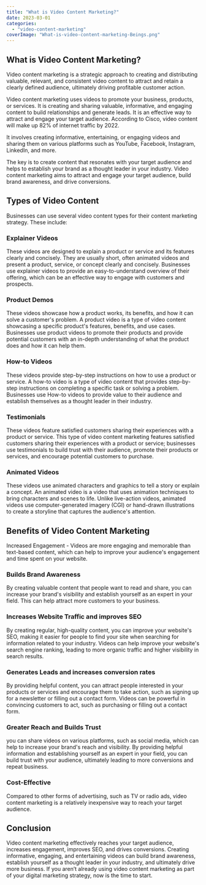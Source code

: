```yaml
---
title: "What is Video Content Marketing?"
date: 2023-03-01
categories: 
  - "video-content-marketing"
coverImage: "What-is-video-content-marketing-Beings.png"
---
```


## What is Video Content Marketing?

Video content marketing is a strategic approach to creating and distributing valuable, relevant, and consistent video content to attract and retain a clearly defined audience, ultimately driving profitable customer action.

Video content marketing uses videos to promote your business, products, or services. It is creating and sharing valuable, informative, and engaging content to build relationships and generate leads. It is an effective way to attract and engage your target audience. According to Cisco, video content will make up 82% of internet traffic by 2022.

It involves creating informative, entertaining, or engaging videos and sharing them on various platforms such as YouTube, Facebook, Instagram, LinkedIn, and more.

The key is to create content that resonates with your target audience and helps to establish your brand as a thought leader in your industry. Video content marketing aims to attract and engage your target audience, build brand awareness, and drive conversions.

## Types of Video Content

Businesses can use several video content types for their content marketing strategy. These include:

### Explainer Videos

These videos are designed to explain a product or service and its features clearly and concisely. They are usually short, often animated videos and present a product, service, or concept clearly and concisely. Businesses use explainer videos to provide an easy-to-understand overview of their offering, which can be an effective way to engage with customers and prospects.

### Product Demos

These videos showcase how a product works, its benefits, and how it can solve a customer's problem. A product video is a type of video content showcasing a specific product's features, benefits, and use cases. Businesses use product videos to promote their products and provide potential customers with an in-depth understanding of what the product does and how it can help them.

### How-to Videos

These videos provide step-by-step instructions on how to use a product or service. A how-to video is a type of video content that provides step-by-step instructions on completing a specific task or solving a problem. Businesses use How-to videos to provide value to their audience and establish themselves as a thought leader in their industry.

### Testimonials

These videos feature satisfied customers sharing their experiences with a product or service. This type of video content marketing features satisfied customers sharing their experiences with a product or service; businesses use testimonials to build trust with their audience, promote their products or services, and encourage potential customers to purchase. 

### Animated Videos

These videos use animated characters and graphics to tell a story or explain a concept. An animated video is a video that uses animation techniques to bring characters and scenes to life. Unlike live-action videos, animated videos use computer-generated imagery (CGI) or hand-drawn illustrations to create a storyline that captures the audience's attention. 

## Benefits of Video Content Marketing

Increased Engagement - Videos are more engaging and memorable than text-based content, which can help to improve your audience's engagement and time spent on your website.

### Builds Brand Awareness

By creating valuable content that people want to read and share, you can increase your brand's visibility and establish yourself as an expert in your field. This can help attract more customers to your business.

### Increases Website Traffic and improves SEO

By creating regular, high-quality content, you can improve your website's SEO, making it easier for people to find your site when searching for information related to your industry. Videos can help improve your website's search engine ranking, leading to more organic traffic and higher visibility in search results.

### Generates Leads and increases conversion rates

By providing helpful content, you can attract people interested in your products or services and encourage them to take action, such as signing up for a newsletter or filling out a contact form. Videos can be powerful in convincing customers to act, such as purchasing or filling out a contact form.

### Greater Reach and Builds Trust

you can share videos on various platforms, such as social media, which can help to increase your brand's reach and visibility. By providing helpful information and establishing yourself as an expert in your field, you can build trust with your audience, ultimately leading to more conversions and repeat business.

### Cost-Effective

Compared to other forms of advertising, such as TV or radio ads, video content marketing is a relatively inexpensive way to reach your target audience.

## Conclusion

Video content marketing effectively reaches your target audience, increases engagement, improves SEO, and drives conversions. Creating informative, engaging, and entertaining videos can build brand awareness, establish yourself as a thought leader in your industry, and ultimately drive more business. If you aren’t already using video content marketing as part of your digital marketing strategy, now is the time to start.
